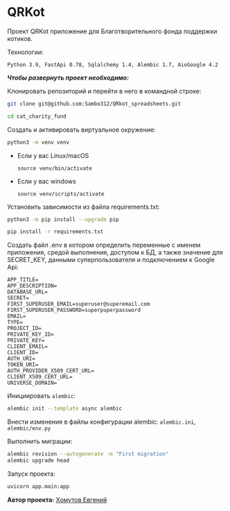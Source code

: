 # QRKot

Проект QRKot приложение для Благотворительного фонда поддержки котиков.

Технологии:

```
Python 3.9, FastApi 0.78, Sqlalchemy 1.4, Alembic 1.7, AioGoogle 4.2
```

***Чтобы развернуть проект необходимо:***

Клонировать репозиторий и перейти в него в командной строке:

```bash
git clone git@github.com:Sambo312/QRkot_spreadsheets.git
```

```bash
cd cat_charity_fund
```

Cоздать и активировать виртуальное окружение:

```bash
python3 -m venv venv
```

* Если у вас Linux/macOS

    ```
    source venv/bin/activate
    ```

* Если у вас windows

    ```
    source venv/scripts/activate
    ```

Установить зависимости из файла requirements.txt:

```bash
python3 -m pip install --upgrade pip
```

```bash
pip install -r requirements.txt
```

Создать файл .env в котором определить переменные с именем приложения, средой выполнения, доступом к БД, а также значение для SECRET_KEY, данными суперпользователя и подключением к Google Api:

```
APP_TITLE=
APP_DESCRIPTION=
DATABASE_URL=
SECRET=
FIRST_SUPERUSER_EMAIL=superuser@superemail.com
FIRST_SUPERUSER_PASSWORD=superpuperpassword
EMAIL=
TYPE=
PROJECT_ID=
PRIVATE_KEY_ID=
PRIVATE_KEY=
CLIENT_EMAIL=
CLIENT_ID=
AUTH_URI=
TOKEN_URI=
AUTH_PROVIDER_X509_CERT_URL=
CLIENT_X509_CERT_URL=
UNIVERSE_DOMAIN=
```

Инициировать `alembic`:

```bash
alembic init --template async alembic
```

Внести изменения в файлы конфигурации alembic: `alembic.ini`, `alembic/env.py`

Выполнить миграции:

```bash
alembic revision --autogenerate -m "First migration"
alembic upgrade head
```

Запуск проекта:

```bash
uvicorn app.main:app
```

**Автор проекта:** [Хомутов Евгений](https://github.com/Sambo312/)
